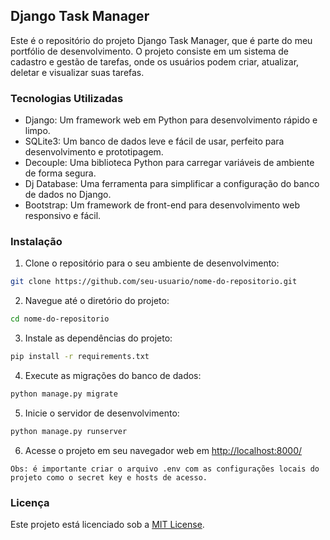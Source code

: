 ## Django Task Manager

Este é o repositório do projeto Django Task Manager, que é parte do meu portfólio de desenvolvimento. O projeto consiste em um sistema de cadastro e gestão de tarefas, onde os usuários podem criar, atualizar, deletar e visualizar suas tarefas.

### Tecnologias Utilizadas

- Django: Um framework web em Python para desenvolvimento rápido e limpo.
- SQLite3: Um banco de dados leve e fácil de usar, perfeito para desenvolvimento e prototipagem.
- Decouple: Uma biblioteca Python para carregar variáveis de ambiente de forma segura.
- Dj Database: Uma ferramenta para simplificar a configuração do banco de dados no Django.
- Bootstrap: Um framework de front-end para desenvolvimento web responsivo e fácil.

### Instalação

1. Clone o repositório para o seu ambiente de desenvolvimento:

```bash
git clone https://github.com/seu-usuario/nome-do-repositorio.git
```

2. Navegue até o diretório do projeto:

```bash
cd nome-do-repositorio
```

3. Instale as dependências do projeto:

```bash
pip install -r requirements.txt
```

4. Execute as migrações do banco de dados:

```bash
python manage.py migrate
```

5. Inicie o servidor de desenvolvimento:

```bash
python manage.py runserver
```

6. Acesse o projeto em seu navegador web em [http://localhost:8000/](http://localhost:8000/)

```note
Obs: é importante criar o arquivo .env com as configurações locais do projeto como o secret key e hosts de acesso.
```

### Licença

Este projeto está licenciado sob a [MIT License](LICENSE).
